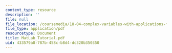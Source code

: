 ```yaml
---
content_type: resource
description: ''
file: null
file_location: /coursemedia/18-04-complex-variables-with-applications-fall-1999/433579a8787b458cb8d4dc320b350350_MatLab_Tutorial.pdf
file_type: application/pdf
resourcetype: Document
title: MatLab_Tutorial.pdf
uid: 433579a8-787b-458c-b8d4-dc320b350350
---
```

